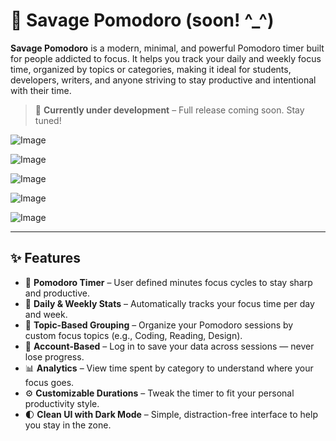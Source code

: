 # 🧠 Savage Pomodoro (soon! ^_^)

**Savage Pomodoro** is a modern, minimal, and powerful Pomodoro timer built for people addicted to focus. It helps you track your daily and weekly focus time, organized by topics or categories, making it ideal for students, developers, writers, and anyone striving to stay productive and intentional with their time.

> 🚧 **Currently under development** – Full release coming soon. Stay tuned!

![Image](https://github.com/user-attachments/assets/c055f858-d97d-4cfb-b7c6-0cd36ead669d)

![Image](https://github.com/user-attachments/assets/07dac5a9-762b-44f2-8661-5fe57ac7f238)

![Image](https://github.com/user-attachments/assets/ea5429eb-2568-4863-975f-b1205aa92d61)

![Image](https://github.com/user-attachments/assets/21651a31-82e8-4559-bae2-098d34d81218)

![Image](https://github.com/user-attachments/assets/d17844c6-3911-496d-ba70-a912dc383fc3)


---

## ✨ Features

- 🔁 **Pomodoro Timer** – User defined minutes focus cycles to stay sharp and productive.
- 📅 **Daily & Weekly Stats** – Automatically tracks your focus time per day and week.
- 🧩 **Topic-Based Grouping** – Organize your Pomodoro sessions by custom focus topics (e.g., Coding, Reading, Design).
- 👤 **Account-Based** – Log in to save your data across sessions — never lose progress.
- 📊 **Analytics** – View time spent by category to understand where your focus goes.
- ⚙️ **Customizable Durations** – Tweak the timer to fit your personal productivity style.
- 🌓 **Clean UI with Dark Mode** – Simple, distraction-free interface to help you stay in the zone.

